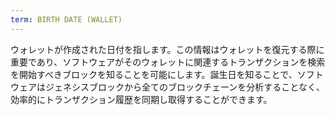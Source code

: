 ```yaml
---
term: BIRTH DATE (WALLET)
---
```


ウォレットが作成された日付を指します。この情報はウォレットを復元する際に重要であり、ソフトウェアがそのウォレットに関連するトランザクションを検索を開始すべきブロックを知ることを可能にします。誕生日を知ることで、ソフトウェアはジェネシスブロックから全てのブロックチェーンを分析することなく、効率的にトランザクション履歴を同期し取得することができます。